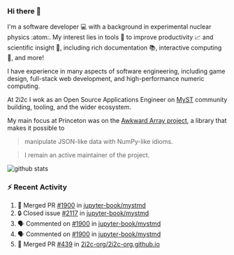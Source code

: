 ### Hi there 👋 

I'm a software developer 💻 with a background in experimental nuclear physics :atom:. My interest lies in tools :wrench: to improve productivity :chart_with_upwards_trend: and scientific insight :telescope:, including rich documentation 📚, interactive computing 🧮, and more! 

I have experience in many aspects of software engineering, including game design, full-stack web development, and high-performance numeric computing. 

At 2i2c I wok as an Open Source Applications Engineer on [MyST](https://github.com/jupyter-book/mystmd) community building, tooling, and the wider ecosystem. 

My main focus at Princeton was on the [Awkward Array project](awkward-array.org/), a library that makes it possible to 
> manipulate JSON-like data with NumPy-like idioms.

> I remain an active maintainer of the project. 

![github stats](https://github-readme-stats.vercel.app/api?username=agoose77&show_icons=true&hide_rank=true&hide_title=true&bg_color=30,e76445,904e95&text_color=efe3ec&icon_color=efe3ec)
<!--
**agoose77/agoose77** is a ✨ _special_ ✨ repository because its `README.md` (this file) appears on your GitHub profile.

Here are some ideas to get you started:

- 🔭 I’m currently working on ...
- 🌱 I’m currently learning ...
- 👯 I’m looking to collaborate on ...
- 🤔 I’m looking for help with ...
- 💬 Ask me about ...
- 📫 How to reach me: ...
- 😄 Pronouns: ...
- ⚡ Fun fact: ...
-->

### :zap: Recent Activity

<!--START_SECTION:activity-->
1. 🎉 Merged PR [#1900](https://github.com/jupyter-book/mystmd/pull/1900) in [jupyter-book/mystmd](https://github.com/jupyter-book/mystmd)
2. 🔒 Closed issue [#2117](https://github.com/jupyter-book/mystmd/issues/2117) in [jupyter-book/mystmd](https://github.com/jupyter-book/mystmd)
3. 🗣 Commented on [#1900](https://github.com/jupyter-book/mystmd/pull/1900#issuecomment-3031515230) in [jupyter-book/mystmd](https://github.com/jupyter-book/mystmd)
4. 🗣 Commented on [#1900](https://github.com/jupyter-book/mystmd/pull/1900#issuecomment-3031512188) in [jupyter-book/mystmd](https://github.com/jupyter-book/mystmd)
5. 🎉 Merged PR [#439](https://github.com/2i2c-org/2i2c-org.github.io/pull/439) in [2i2c-org/2i2c-org.github.io](https://github.com/2i2c-org/2i2c-org.github.io)
<!--END_SECTION:activity-->
